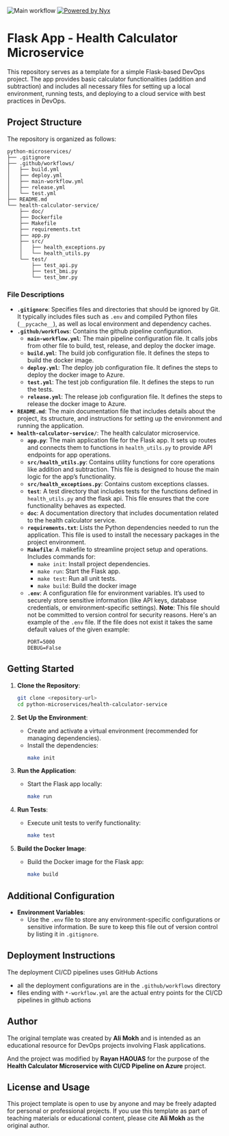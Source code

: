 ![Main workflow](https://github.com/Raiyajin/python-microservices/actions/workflows/main-workflow.yml/badge.svg) [![Powered by Nyx](https://img.shields.io/badge/powered%20by-Nyx-blue)](https://github.com/mooltiverse/nyx) 

# Flask App - Health Calculator Microservice

This repository serves as a template for a simple Flask-based DevOps project. The app provides basic calculator functionalities (addition and subtraction) and includes all necessary files for setting up a local environment, running tests, and deploying to a cloud service with best practices in DevOps.

## Project Structure

The repository is organized as follows:

```plaintext
python-microservices/
├── .gitignore
├── .github/workflows/
│   ├── build.yml
│   ├── deploy.yml
│   ├── main-workflow.yml
│   ├── release.yml
│   └── test.yml
├── README.md
└── health-calculator-service/
    ├── doc/
    ├── Dockerfile
    ├── Makefile
    ├── requirements.txt
    ├── app.py
    ├── src/
    │   ├── health_exceptions.py
    │   └── health_utils.py
    └── test/
        ├── test_api.py
        ├── test_bmi.py
        └── test_bmr.py
```

### File Descriptions

- **`.gitignore`**: Specifies files and directories that should be ignored by Git. It typically includes files such as `.env` and compiled Python files (`__pycache__`), as well as local environment and dependency caches.
- **`.github/workflows`**: Contains the github pipeline configuration.
  - **`main-workflow.yml`**: The main pipeline configuration file. It calls jobs from other file to build, test, release, and deploy the docker image.
  - **`build.yml`**: The build job configuration file. It defines the steps to build the docker image.
  - **`deploy.yml`**: The deploy job configuration file. It defines the steps to deploy the docker image to Azure.
  - **`test.yml`**: The test job configuration file. It defines the steps to run the tests.
  - **`release.yml`**: The release job configuration file. It defines the steps to release the docker image to Azure.
- **`README.md`**: The main documentation file that includes details about the project, its structure, and instructions for setting up the environment and running the application.
- **`health-calculator-service/`**: The health calculator microservice.
  - **`app.py`**: The main application file for the Flask app. It sets up routes and connects them to functions in `health_utils.py` to provide API endpoints for app operations.
  - **`src/health_utils.py`**: Contains utility functions for core operations like addition and subtraction. This file is designed to house the main logic for the app’s functionality.
  - **`src/health_exceptions.py`**: Contains custom exceptions classes.
  - **`test`**: A test directory that includes tests for the functions defined in `health_utils.py` and the flask api. This file ensures that the core functionality behaves as expected.
  - **`doc`**: A documentation directory that includes documentation related to the health calculator service.
  - **`requirements.txt`**: Lists the Python dependencies needed to run the application. This file is used to install the necessary packages in the project environment.
  - **`Makefile`**: A makefile to streamline project setup and operations. Includes commands for:
    - `make init`: Install project dependencies.
    - `make run`: Start the Flask app.
    - `make test`: Run all unit tests.
    - `make build`: Build the docker image
  - **`.env`**: A configuration file for environment variables. It’s used to securely store sensitive information (like API keys, database credentials, or environment-specific settings). **Note**: This file should not be committed to version control for security reasons.
    Here's an example of the `.env` file. If the file does not exist it takes the same default values of the given example:
    ```shell
    PORT=5000
    DEBUG=False
    ```

## Getting Started

1. **Clone the Repository**:
   ```bash
   git clone <repository-url>
   cd python-microservices/health-calculator-service
   ```

2. **Set Up the Environment**:
   - Create and activate a virtual environment (recommended for managing dependencies).
   - Install the dependencies:
     ```bash
     make init
     ```

3. **Run the Application**:
   - Start the Flask app locally:
     ```bash
     make run
     ```


4. **Run Tests**:
   - Execute unit tests to verify functionality:
     ```bash
     make test
     ```

5. **Build the Docker Image**:
   - Build the Docker image for the Flask app:
     ```bash
     make build
     ```

## Additional Configuration

- **Environment Variables**:
  - Use the `.env` file to store any environment-specific configurations or sensitive information. Be sure to keep this file out of version control by listing it in `.gitignore`.

## Deployment Instructions

The deployment CI/CD pipelines uses GitHub Actions
  - all the deployment configurations are in the `.github/workflows` directory
  - files ending with `*-workflow.yml` are the actual entry points for the CI/CD pipelines in github actions

## Author

The original template was created by **Ali Mokh** and is intended as an educational resource for DevOps projects involving Flask applications.

And the project was modified by **Rayan HAOUAS** for the purpose of the **Health Calculator Microservice with CI/CD Pipeline on Azure** project.

## License and Usage

This project template is open to use by anyone and may be freely adapted for personal or professional projects. If you use this template as part of teaching materials or educational content, please cite **Ali Mokh** as the original author.
